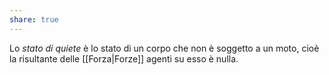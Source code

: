 ```yaml
---
share: true
---
```


Lo *stato di quiete* è lo stato di un corpo che non è soggetto a un moto, cioè la risultante delle [[Forza|Forze]] agenti su esso è nulla.